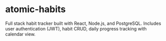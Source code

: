 # atomic-habits
Full stack habit tracker built with React, Node.js, and PostgreSQL. Includes user authentication (JWT), habit CRUD, daily progress tracking with calendar view.

